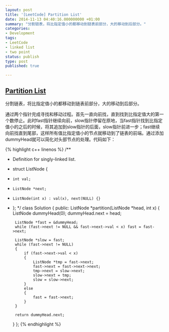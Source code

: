 ```yaml
---
layout: post
title: '[LeetCode] Partition List'
date: 2014-11-13 04:40:16.000000000 +01:00
summary: "分割链表，将比指定值小的都移动到链表前部分，大的移动到后部分。"
categories:
- Development
tags:
- LeetCode
- linked list
- two point
status: publish
type: post
published: true

---
```


## [Partition List](https://oj.leetcode.com/problems/partition-list/)

分割链表，将比指定值小的都移动到链表前部分，大的移动到后部分。

通过两个指针完成寻找和移动过程。首先一直向前找，直到找到比指定值大的第一个数停止。此时fast指针继续向前，slow指针停留在原地，当fast指针找到比指定值小的之后的时候，将其追加到slow指针的后面，slow指针前进一步；fast继续向前找直到尾部，这样所有值比指定值小的节点就移动到了链表的前端。通过添加dummyHead就可以简化对头部节点的处理。代码如下：

{% highlight c++ linenos %}
/**
 * Definition for singly-linked list.
 * struct ListNode {
 *     int val;
 *     ListNode *next;
 *     ListNode(int x) : val(x), next(NULL) {}
 * };
 */
class Solution {
public:
    ListNode *partition(ListNode *head, int x) {
        ListNode dummyHead(0);
        dummyHead.next = head;

        ListNode *fast = &dummyHead;
        while (fast->next != NULL && fast->next->val < x) fast = fast->next;

        ListNode *slow = fast;
        while (fast->next != NULL)
        {
            if (fast->next->val < x)
            {
                ListNode *tmp = fast->next;
                fast->next = fast->next->next;
                tmp->next = slow->next;
                slow->next = tmp;
                slow = slow->next;
            }
            else
            {
                fast = fast->next;
            }
        }

        return dummyHead.next;
    }
};
{% endhighlight %}